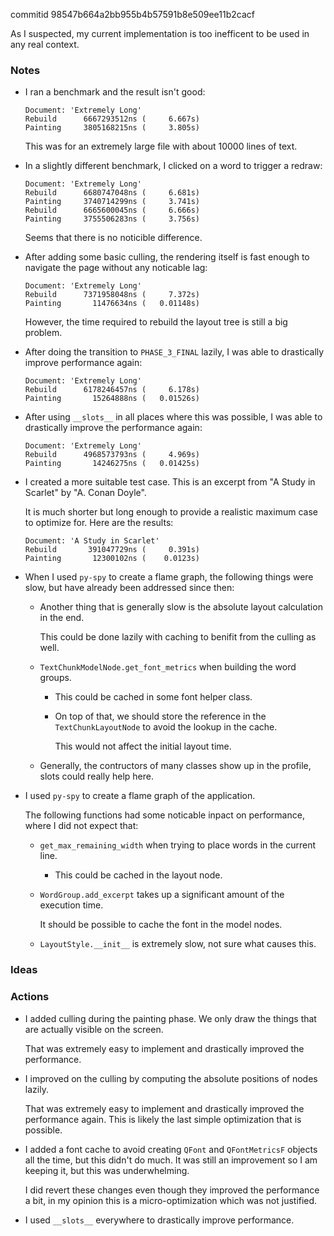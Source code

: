 commitid 98547b664a2bb955b4b57591b8e509ee11b2cacf

As I suspected, my current implementation is too inefficent to be used in any real context.

### Notes

-   I ran a benchmark and the result isn't good:

    ```none
    Document: 'Extremely Long'
    Rebuild      6667293512ns (     6.667s)
    Painting     3805168215ns (     3.805s)
    ```

    This was for an extremely large file with about 10000 lines of text.

-   In a slightly different benchmark, I clicked on a word to trigger a redraw:

    ```none
    Document: 'Extremely Long'
    Rebuild      6680747048ns (     6.681s)
    Painting     3740714299ns (     3.741s)
    Rebuild      6665600045ns (     6.666s)
    Painting     3755506283ns (     3.756s)
    ```

    Seems that there is no noticible difference.

-   After adding some basic culling, the rendering itself is fast enough to navigate the page without any noticable lag:

    ```none
    Document: 'Extremely Long'
    Rebuild      7371958048ns (     7.372s)
    Painting       11476634ns (   0.01148s)
    ```

    However, the time required to rebuild the layout tree is still a big problem.

-   After doing the transition to `PHASE_3_FINAL` lazily, I was able to drastically improve performance again:

    ```none
    Document: 'Extremely Long'
    Rebuild      6178246457ns (     6.178s)
    Painting       15264888ns (   0.01526s)
    ```

-   After using `__slots__` in all places where this was possible, I was able to drastically improve the performance again:

    ```none
    Document: 'Extremely Long'
    Rebuild      4968573793ns (     4.969s)
    Painting       14246275ns (   0.01425s)
    ```

-   I created a more suitable test case.
    This is an excerpt from "A Study in Scarlet" by "A. Conan Doyle".

    It is much shorter but long enough to provide a realistic maximum case to optimize for.
    Here are the results:

    ```none
    Document: 'A Study in Scarlet'
    Rebuild       391047729ns (     0.391s)
    Painting       12300102ns (    0.0123s)
    ```

-   When I used `py-spy` to create a flame graph, the following things were slow, but have already been addressed since then:

    -   Another thing that is generally slow is the absolute layout calculation in the end.

        This could be done lazily with caching to benifit from the culling as well.

    -   `TextChunkModelNode.get_font_metrics` when building the word groups.

        -   This could be cached in some font helper class.

        -   On top of that, we should store the reference in the `TextChunkLayoutNode` to avoid the lookup in the cache.

            This would not affect the initial layout time.

    -   Generally, the contructors of many classes show up in the profile, slots could really help here.

-   I used `py-spy` to create a flame graph of the application.

    The following functions had some noticable inpact on performance, where I did not expect that:

    -   `get_max_remaining_width` when trying to place words in the current line.

        -   This could be cached in the layout node.

    -   `WordGroup.add_excerpt` takes up a significant amount of the execution time.

        It should be possible to cache the font in the model nodes.

    -   `LayoutStyle.__init__` is extremely slow, not sure what causes this.

### Ideas

### Actions

-   I added culling during the painting phase.
    We only draw the things that are actually visible on the screen.

    That was extremely easy to implement and drastically improved the performance.

-   I improved on the culling by computing the absolute positions of nodes lazily.

    That was extremely easy to implement and drastically improved the performance again.
    This is likely the last simple optimization that is possible.

-   I added a font cache to avoid creating `QFont` and `QFontMetricsF` objects all the time, but this didn't do much.
    It was still an improvement so I am keeping it, but this was underwhelming.

    I did revert these changes even though they improved the performance a bit, in my opinion this is a micro-optimization
    which was not justified.

-   I used `__slots__` everywhere to drastically improve performance.
